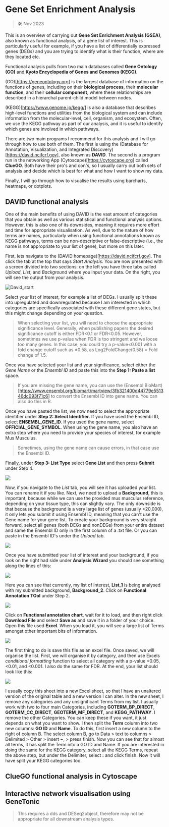# Gene Set Enrichment Analysis

>  🛠️ Nov 2023

This is an overview of carrying out **Gene Set Enrichment Analysis (GSEA)**, also known as functional analysis, of a gene list of interest. This is particularly useful for example, if you have a list of differentially expressed genes (DEGs) and you are trying to identify what is their function, where are they located etc. 

Functional analysis pulls from two main databases called **Gene Ontology (GO)** and **Kyoto Encyclopedia of Genes and Genomes (KEGG)**.

(GO)[https://geneontology.org] is the largest database of information on the functions of genes, including on their **biological process**, their **molecular function**, and their **cellular component**, where these relationships are described in a hierarchal parent-child model between nodes. 

(KEGG)[https://www.genome.jp/kegg/] is also a database that describes high-level functions and utilities from the biological system and can include information from the molecular-level, cell, organism, and ecosystem. Often, we use the KEGG pathway as part of our analysis, and it is useful to identify which  genes are involved in which pathways. 

There are two main programs I recommend for this analysis and I will go through how to use both of them. The first is using the (Database for Annotation, Visualization, and Integrated Discovery)[https://david.ncifcrf.gov], also known as **DAVID**. The second is a program run in the networking App (Cytoscape)[https://cytoscape.org] called **ClueGO**. Both have their pro's and con's, so I usually carry out both sets of analysis and decide which is best for what and how I want to show my data. 

Finally, I will go through how to visualise the results using barcharts, heatmaps, or dotplots. 

## DAVID functional analysis

One of the main benefits of using DAVID is the vast amount of categories that you obtain as well as various statistical and functional analysis options. However, this is also one of its downsides, meaning it requires more effort and time for appropriate visualisation. As well, due to the nature of how terms are names, particularly when using functional annotations known as KEGG pathways, terms can be non-descriptive or false-descriptive (i.e., the name is not appropriate to your list of gene), but more on this later.

First, lets navigate to the (DAVID homepage)[https://david.ncifcrf.gov]. The click the tab at the top that says *Start Analysis*. You are now presented with a screen divided into two sections: on the left you have three tabs called *Upload*, *List*, and *Background* where you input your data. On the right, you will see the output from your analysis. 

![David_start](./Images/David_a.png)

Select your list of interest, for example a list of DEGs. I usually split these into upregulated and downregulated because I am interested in which categories are specifically associated with these different gene states, but this might change depending on your question.

> When selecting your list, you will need to choose the appropriate significance level. Generally, when publishing papers the desired significance cutoff is either FDR<0.1 or FDR<0.05. However, sometimes we use p-value when FDR is too stringent and we loose too many genes. In this case, you could try a p-value<0.001 with a fold change cutoff such as ±0.58, as Log2FoldChange(0.58) = Fold change of 1.5. 

Once you have selected your list and your significance, select either the *Gene Name* or the *Ensembl ID* and paste this into the **Step 1: Paste a list** space. 

> If you are missing the gene name, you can use the (Ensembl BioMart)[https://www.ensembl.org/biomart/martview/3fb321400d44779e551346dc093f71c6] to convert the Ensembl ID into gene name. You can also do this in R. 

Once you have pasted the list, we now need to select the appropriate identifier under **Step 2: Select Identifier**. If you have used the Ensembl ID, select **ENSEMBL_GENE_ID**. If you used the gene name, select **OFFICIAL_GENE_SYMBOL**. When using the gene name, you also have an extra step where you need to provide your species of interest, for example Mus Musculus. 

> Sometimes, using the gene name can cause errors, in that case use the Ensembl ID. 

Finally, under **Step 3: List Type** select **Gene List** and then press **Submit** under Step 4.

![](./Images/David_b.png)

Now, if you navigate to the *List* tab, you will see it has uploaded your list. You can rename it if you like. Next, we need to upload a **Background**, this is important, because while we can use the provided mus musculus reference, depending on your tissue type, this can slightly vary. The only downside is that because the background is a very large list of genes (usually >20,000), it only lets you submit it using Ensembl ID, meaning that you can't use the Gene name for your gene list. To create your background is very straight forward, select all genes (both DEGs and nonDEGs) from your entire dataset and same the Ensembl ID only in the first column of a .txt file. Or you can paste in the Ensembl ID's under the *Upload* tab. 

![](./Images/David_c.png)

Once you have submitted your list of interest and your background, if you look on the right had side under **Analysis Wizard** you should see something along the lines of this:

![](./Images/David_d.png)

Here you can see that currently, my list of interest, **List_1** is being analysed with my submitted background, **Background_2**. Click on **Functional Annotation TOol** under Step 2.

![](./Images/David_e.png)

Click on **Functional annotation chart**, wait for it to load, and then right click **Download File** and select **Save as** and save it in a folder of your choice. Open this file used **Excel**. When you load it, you will see a large list of Terms amongst other important bits of information. 

![](./Images/David_f.png)

The first thing to do is save this file as an excel file. Once saved, we will organise the list. First, we will organise it by category, and then use Excels *conditional formatting* function to select all category with a p-value <0.05, <0.01, and <0.001. I also do the same for FDR. At the end, your list should look like this:

![](./Images/David_g.png)

I usually copy this sheet into a new Excel sheet, so that I have an unaltered version of the original table and a new version I can alter. In the new sheet, I remove any categories and any unsignificant Terms from my list. I usually work with two to four main Categories, including **GOTERM_BP_DIRECT**, **GOTERM_CC_DIRECT**, **GEOTERM_MF_DIRECT**, and **KEGG_PATHWAY**. I remove the other Categories. You can keep these if you want, it just depends on what you want to show. I then split the **Term** column into two new columns: **GO ID** and **Name**. To do this, first insert a new column to the right of column B. The select column B, go to Data > text to columns > Delimited > Other > insert **~**, > press finish. Now you can see that for almost all terms, it has split the Term into a GO ID and Name. If you are interested in doing the same for the KEGG category, select all the KEGG Terms, repeat the above step, but under the Delimiter, select **:** and click finish. Now it will have split your KEGG categories too. 

## ClueGO functional analysis in Cytoscape

## Interactive network visualisation using GeneTonic

> This requires a dds and DESeq2object, therefore may not be appropriate for all downstream analysis types.
